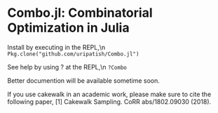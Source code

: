 # Combo.jl: Combinatorial Optimization in Julia

Install by executing in the REPL,\n
`Pkg.clone("github.com/uripatish/Combo.jl")`

See help by using ? at the REPL,\n
`?Combo`

Better documention will be available sometime soon. 

If you use cakewalk in an academic work, please make sure to cite the following paper, 
[1] Cakewalk Sampling. CoRR abs/1802.09030 (2018).
